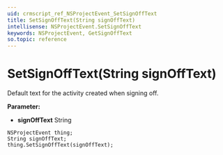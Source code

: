```yaml
---
uid: crmscript_ref_NSProjectEvent_SetSignOffText
title: SetSignOffText(String signOffText)
intellisense: NSProjectEvent.SetSignOffText
keywords: NSProjectEvent, GetSignOffText
so.topic: reference
---
```


# SetSignOffText(String signOffText)

Default text for the activity created when signing off.

**Parameter:** 
 - **signOffText** String

```crmscript
NSProjectEvent thing;
String signOffText;
thing.SetSignOffText(signOffText);
```

